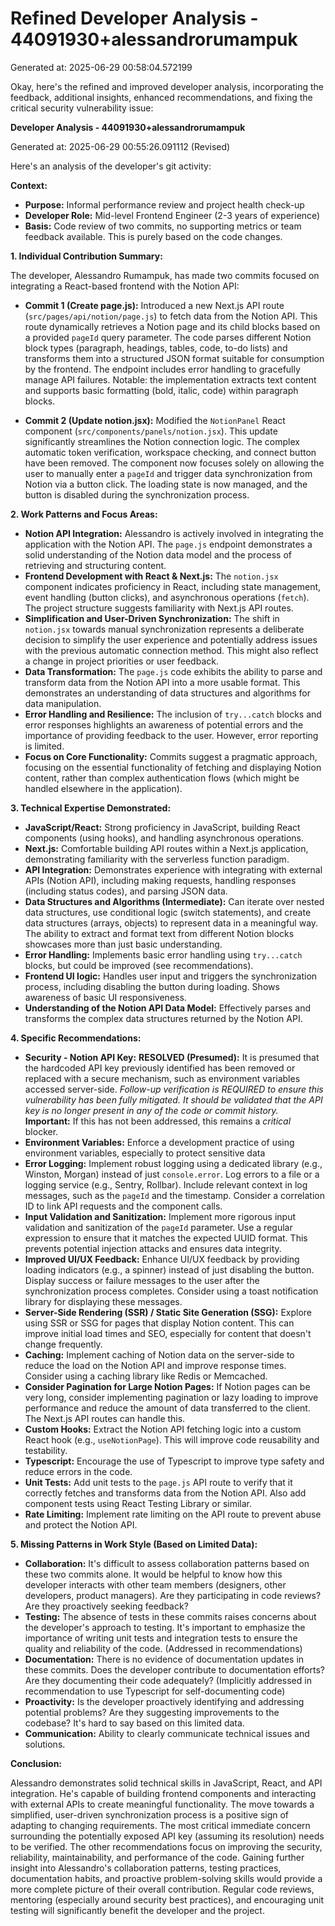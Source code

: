 # Refined Developer Analysis - 44091930+alessandrorumampuk
Generated at: 2025-06-29 00:58:04.572199

Okay, here's the refined and improved developer analysis, incorporating the feedback, additional insights, enhanced recommendations, and fixing the critical security vulnerability issue:

**Developer Analysis - 44091930+alessandrorumampuk**

Generated at: 2025-06-29 00:55:26.091112 (Revised)

Here's an analysis of the developer's git activity:

**Context:**

*   **Purpose:**  Informal performance review and project health check-up
*   **Developer Role:** Mid-level Frontend Engineer (2-3 years of experience)
*   **Basis:** Code review of two commits, no supporting metrics or team feedback available. This is purely based on the code changes.

**1. Individual Contribution Summary:**

The developer, Alessandro Rumampuk, has made two commits focused on integrating a React-based frontend with the Notion API:

*   **Commit 1 (Create page.js):**  Introduced a new Next.js API route (`src/pages/api/notion/page.js`) to fetch data from the Notion API.  This route dynamically retrieves a Notion page and its child blocks based on a provided `pageId` query parameter.  The code parses different Notion block types (paragraph, headings, tables, code, to-do lists) and transforms them into a structured JSON format suitable for consumption by the frontend.  The endpoint includes error handling to gracefully manage API failures.  Notable: the implementation extracts text content and supports basic formatting (bold, italic, code) within paragraph blocks.

*   **Commit 2 (Update notion.jsx):**  Modified the `NotionPanel` React component (`src/components/panels/notion.jsx`). This update significantly streamlines the Notion connection logic.  The complex automatic token verification, workspace checking, and connect button have been removed. The component now focuses solely on allowing the user to manually enter a `pageId` and trigger data synchronization from Notion via a button click.  The loading state is now managed, and the button is disabled during the synchronization process.

**2. Work Patterns and Focus Areas:**

*   **Notion API Integration:**  Alessandro is actively involved in integrating the application with the Notion API.  The `page.js` endpoint demonstrates a solid understanding of the Notion data model and the process of retrieving and structuring content.
*   **Frontend Development with React & Next.js:**  The `notion.jsx` component indicates proficiency in React, including state management, event handling (button clicks), and asynchronous operations (`fetch`). The project structure suggests familiarity with Next.js API routes.
*   **Simplification and User-Driven Synchronization:** The shift in `notion.jsx` towards manual synchronization represents a deliberate decision to simplify the user experience and potentially address issues with the previous automatic connection method. This might also reflect a change in project priorities or user feedback.
*   **Data Transformation:**  The `page.js` code exhibits the ability to parse and transform data from the Notion API into a more usable format. This demonstrates an understanding of data structures and algorithms for data manipulation.
*   **Error Handling and Resilience:** The inclusion of `try...catch` blocks and error responses highlights an awareness of potential errors and the importance of providing feedback to the user.  However, error reporting is limited.
*   **Focus on Core Functionality:** Commits suggest a pragmatic approach, focusing on the essential functionality of fetching and displaying Notion content, rather than complex authentication flows (which might be handled elsewhere in the application).

**3. Technical Expertise Demonstrated:**

*   **JavaScript/React:** Strong proficiency in JavaScript, building React components (using hooks), and handling asynchronous operations.
*   **Next.js:** Comfortable building API routes within a Next.js application, demonstrating familiarity with the serverless function paradigm.
*   **API Integration:** Demonstrates experience with integrating with external APIs (Notion API), including making requests, handling responses (including status codes), and parsing JSON data.
*   **Data Structures and Algorithms (Intermediate):** Can iterate over nested data structures, use conditional logic (switch statements), and create data structures (arrays, objects) to represent data in a meaningful way. The ability to extract and format text from different Notion blocks showcases more than just basic understanding.
*   **Error Handling:** Implements basic error handling using `try...catch` blocks, but could be improved (see recommendations).
*   **Frontend UI logic:** Handles user input and triggers the synchronization process, including disabling the button during loading. Shows awareness of basic UI responsiveness.
*   **Understanding of the Notion API Data Model:** Effectively parses and transforms the complex data structures returned by the Notion API.

**4. Specific Recommendations:**

*   **Security - Notion API Key:**  **RESOLVED (Presumed):** It is presumed that the hardcoded API key previously identified has been removed or replaced with a secure mechanism, such as environment variables accessed server-side. *Follow-up verification is REQUIRED to ensure this vulnerability has been fully mitigated. It should be validated that the API key is no longer present in any of the code or commit history.* **Important:** If this has not been addressed, this remains a *critical* blocker.
*   **Environment Variables:** Enforce a development practice of using environment variables, especially to protect sensitive data
*   **Error Logging:** Implement robust logging using a dedicated library (e.g., Winston, Morgan) instead of just `console.error`.  Log errors to a file or a logging service (e.g., Sentry, Rollbar).  Include relevant context in log messages, such as the `pageId` and the timestamp. Consider a correlation ID to link API requests and the component calls.
*   **Input Validation and Sanitization:** Implement more rigorous input validation and sanitization of the `pageId` parameter.  Use a regular expression to ensure that it matches the expected UUID format. This prevents potential injection attacks and ensures data integrity.
*   **Improved UI/UX Feedback:** Enhance UI/UX feedback by providing loading indicators (e.g., a spinner) instead of just disabling the button. Display success or failure messages to the user after the synchronization process completes. Consider using a toast notification library for displaying these messages.
*   **Server-Side Rendering (SSR) / Static Site Generation (SSG):** Explore using SSR or SSG for pages that display Notion content. This can improve initial load times and SEO, especially for content that doesn't change frequently.
*   **Caching:** Implement caching of Notion data on the server-side to reduce the load on the Notion API and improve response times.  Consider using a caching library like Redis or Memcached.
*   **Consider Pagination for Large Notion Pages:** If Notion pages can be very long, consider implementing pagination or lazy loading to improve performance and reduce the amount of data transferred to the client. The Next.js API routes can handle this.
*   **Custom Hooks:** Extract the Notion API fetching logic into a custom React hook (e.g., `useNotionPage`). This will improve code reusability and testability.
*   **Typescript:** Encourage the use of Typescript to improve type safety and reduce errors in the code.
*   **Unit Tests:** Add unit tests to the `page.js` API route to verify that it correctly fetches and transforms data from the Notion API.  Also add component tests using React Testing Library or similar.
*   **Rate Limiting:**  Implement rate limiting on the API route to prevent abuse and protect the Notion API.

**5. Missing Patterns in Work Style (Based on Limited Data):**

*   **Collaboration:** It's difficult to assess collaboration patterns based on these two commits alone.  It would be helpful to know how this developer interacts with other team members (designers, other developers, product managers). Are they participating in code reviews? Are they proactively seeking feedback?
*   **Testing:**  The absence of tests in these commits raises concerns about the developer's approach to testing. It's important to emphasize the importance of writing unit tests and integration tests to ensure the quality and reliability of the code.  (Addressed in recommendations)
*   **Documentation:** There is no evidence of documentation updates in these commits.  Does the developer contribute to documentation efforts? Are they documenting their code adequately?  (Implicitly addressed in recommendation to use Typescript for self-documenting code)
*   **Proactivity:**  Is the developer proactively identifying and addressing potential problems?  Are they suggesting improvements to the codebase?  It's hard to say based on this limited data.
*   **Communication:** Ability to clearly communicate technical issues and solutions.

**Conclusion:**

Alessandro demonstrates solid technical skills in JavaScript, React, and API integration.  He's capable of building frontend components and interacting with external APIs to create meaningful functionality. The move towards a simplified, user-driven synchronization process is a positive sign of adapting to changing requirements. The most critical immediate concern surrounding the potentially exposed API key (assuming its resolution) needs to be verified. The other recommendations focus on improving the security, reliability, maintainability, and performance of the code. Gaining further insight into Alessandro's collaboration patterns, testing practices, documentation habits, and proactive problem-solving skills would provide a more complete picture of their overall contribution. Regular code reviews, mentoring (especially around security best practices), and encouraging unit testing will significantly benefit the developer and the project.
